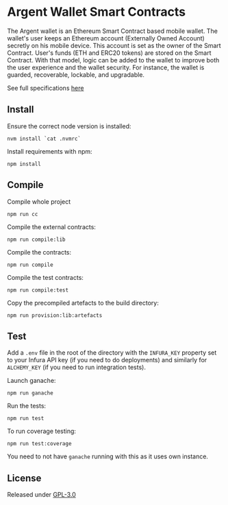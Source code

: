 # Argent Wallet Smart Contracts

The Argent wallet is an Ethereum Smart Contract based mobile wallet. The wallet's user keeps an Ethereum account (Externally Owned Account) secretly on his mobile device. This account is set as the owner of the Smart Contract. User's funds (ETH and ERC20 tokens) are stored on the Smart Contract. With that model, logic can be added to the wallet to improve both the user experience and the wallet security. For instance, the wallet is guarded, recoverable, lockable, and upgradable.

See full specifications [here](specifications/specifications.pdf)

## Install

Ensure the correct node version is installed:
```
nvm install `cat .nvmrc`
```

Install requirements with npm:
```
npm install
```

## Compile

Compile whole project
```
npm run cc
```

Compile the external contracts:
```
npm run compile:lib
```

Compile the contracts:
```
npm run compile
```

Compile the test contracts:
```
npm run compile:test
```

Copy the precompiled artefacts to the build directory:
```
npm run provision:lib:artefacts
```


## Test

Add a `.env` file in the root of the directory with the `INFURA_KEY` property set to your Infura API key (if you need to do deployments) and similarly for `ALCHEMY_KEY` (if you need to run integration tests).

Launch ganache:
```
npm run ganache
```

Run the tests:
```
npm run test
```

To run coverage testing:
```
npm run test:coverage
```
You need to not have `ganache` running with this as it uses own instance. 

## License

Released under [GPL-3.0](LICENSE)
